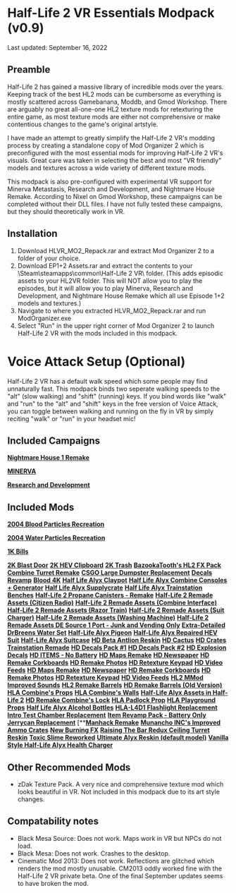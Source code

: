 # Half-Life 2 VR Essentials Modpack (v0.9)
Last updated: September 16, 2022 

## Preamble
Half-Life 2 has gained a massive library of incredible mods over the years.  Keeping track of the best HL2 mods can be cumbersome as everything is mostly scattered across Gamebanana, Moddb, and Gmod Workshop.  There are arguably no great all-one-one HL2 texture mods for retexturing the entire game, as most texture mods are either not comprehensive or make contentious changes to the game's original artstyle.  

I have made an attempt to greatly simplify the Half-Life 2 VR's modding process by creating a standalone copy of Mod Organizer 2 which is preconfigured with the most essential mods for improving Half-Life 2 VR's visuals.  Great care was taken in selecting the best and most "VR friendly" models and textures across a wide variety of different texture mods.  

This modpack is also pre-configured with experimental VR support for Minerva Metastasis, Research and Development, and Nightmare House Remake.  According to Nixel on Gmod Workshop, these campaigns can be completed without their DLL files.  I have not fully tested these campaigns, but they should theoretically work in VR. 

## Installation
1. Download HLVR_MO2_Repack.rar and extract Mod Organizer 2 to a folder of your choice.
2. Download EP1+2 Assets.rar and extract the contents to your \Steam\steamapps\common\Half-Life 2 VR\ folder.  (This adds episodic assets to your HL2VR folder.  This will NOT allow you to play the episodes, but it will allow you to play Minerva, Research and Development, and Nightmare House Remake which all use Episode 1+2 models and textures.)
3. Navigate to where you extracted HLVR_MO2_Repack.rar and run ModOrganizer.exe
4. Select "Run" in the upper right corner of Mod Organizer 2 to launch Half-Life 2 VR with the mods included in this modpack.

# Voice Attack Setup (Optional)
Half-Life 2 VR has a default walk speed which some people may find unnaturally fast.  This modpack binds two seperate walking speeds to the "alt" (slow walking) and "shift" (running) keys.  If you bind words like "walk" and "run" to the "alt" and "shift" keys in the free version of Voice Attack, you can toggle between walking and running on the fly in VR by simply reciting "walk" or "run" in your headset mic!     

## Included Campaigns
[**Nightmare House 1 Remake**](https://steamcommunity.com/workshop/filedetails/?id=481052291)

[**MINERVA**](https://steamcommunity.com/workshop/filedetails/?id=481052291)

[**Research and Development**](https://steamcommunity.com/workshop/filedetails/?id=481052291)

## Included Mods
[**2004 Blood Particles Recreation**](https://gamebanana.com/mods/369550)

[**2004 Water Particles Recreation**](https://gamebanana.com/mods/369550)

[**1K Bills**]()

[**2K Blast Door**]()
[**2K HEV Clipboard**]()
[**2K Trash**]()
[**BazookaTooth's HL2 FX Pack**]()
[**Combine Turret Remake**]()
[**CSGO Large Dumpster Replacement**]()
[**Decals Revamp**]()
[**Blood 4K**]()
[**Half Life Alyx Claypot**]()
[**Half Life Alyx Combine Consoles + Generator**]()
[**Half Life Alyx Supplycrate**]()
[**Half Life Alyx Trainstation Benches**]()
[**Half-Life 2 Propane Canisters - Remake**]()
[**Half-Life 2 Remade Assets (Citizen Radio)**]()
[**Half-Life 2 Remade Assets (Combine Interface)**]()
[**Half-Life 2 Remade Assets (Razor Train)**]()
[**Half-Life 2 Remade Assets (Suit Charger)**]()
[**Half-Life 2 Remade Assets (Washing Machine)**]()
[**Half-Life 2 Remade Assets DE Source 1 Port - Junk and Vending Only**]()
[**Extra-Detailed DrBreens Water Set**]()
[**Half-Life Alyx Pigeon**]()
[**Half-Life Alyx Repaired HEV Suit**]()
[**Half-Life Alyx Suitcase**]()
[**HD Beta Antlion Reskin**]()
[**HD Cactus**]()
[**HD Crates**]()
[**Trainstation Remade**]()
[**HD Decals Pack #1**]()
[**HD Decals Pack #2**]()
[**HD Explosion Decals**]()
[**HD ITEMS - No Battery**]()
[**HD Maps Remake**]()
[**HD Newspaper**]()
[**HD Remake Corkboards**]()
[**HD Remake Photos**]()
[**HD Retexture Keypad**]()
[**HD Video Feeds**]()
[**HD Maps Remake**]()
[**HD Newspaper**]()
[**HD Remake Corkboards**]()
[**HD Remake Photos**]()
[**HD Retexture Keypad**]()
[**HD Video Feeds**]()
[**HL2 MMod Improved Sounds**]()
[**HL2 Remake Barrels**]()
[**HD Remake Barrels (Old Version)**]()
[**HLA Combine's Props**]()
[**HLA Combine's Walls**]()
[**Half-Life Alyx Assets in Half-Life 2**]()
[**HD Remake Combine's Lock**]()
[**HLA Padlock Prop**]()
[**HLA Playground Props**]()
[**Half Life Alyx Alcohol Bottles**]()
[**HLA-L4D1 Flashlight Replacement**]()
[**Intro Test Chamber Replacement**]()
[**Item Revamp Pack - Battery Only**]()
[**Jerrycan Replacement**]()
[**[**Manhack Remake**]()
[**Munancho INC's Improved Ammo Crates**]()
[**New Burning FX**]()
[**Raising The Bar Redux Ceiling Turret Reskin**]()
[**Toxic Slime Reworked**]()
[**Ultimate Alyx Reskin (default model)**]()
[**Vanilla Style Half-Life Alyx Health Charger**]()

## Other Recommended Mods
- zDak Texture Pack.  A very nice and comprehensive texture mod which looks beautiful in VR.  Not included in this modpack due to its art style changes.

## Compatability notes
- Black Mesa Source:  Does not work.  Maps work in VR but NPCs do not load.
- Black Mesa: Does not work.  Crashes to the desktop.
- Cinematic Mod 2013: Does not work.  Reflections are glitched which renders the mod mostly unusable.  CM2013 oddly worked fine with the Half-Life 2 VR private beta.  One of the final September updates seems to have broken the mod.

